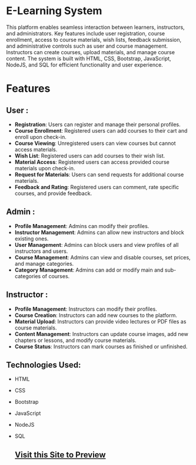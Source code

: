 # E-Learning System
This platform enables seamless interaction between learners, instructors, and administrators. Key features include user registration, course enrollment, access to course materials, wish lists, feedback submission, and administrative controls such as user and course management. Instructors can create courses, upload materials, and manage course content. The system is built with HTML, CSS, Bootstrap, JavaScript, NodeJS, and SQL for efficient functionality and user experience.

# Features
## User :

- **Registration**: Users can register and manage their personal profiles.
- **Course Enrollment**: Registered users can add courses to their cart and enroll upon check-in.
- **Course Viewing**: Unregistered users can view courses but cannot access materials.
- **Wish List**: Registered users can add courses to their wish list.
- **Material Access**: Registered users can access provided course materials upon check-in.
- **Request for Materials**: Users can send requests for additional course materials.
- **Feedback and Rating**: Registered users can comment, rate specific courses, and provide feedback.

## Admin :

- **Profile Management**: Admins can modify their profiles.
- **Instructor Management**: Admins can allow new instructors and block existing ones.
- **User Management**: Admins can block users and view profiles of all instructors and users.
- **Course Management**: Admins can view and disable courses, set prices, and manage categories.
- **Category Management**: Admins can add or modify main and sub-categories of courses.

## Instructor :

- **Profile Management**: Instructors can modify their profiles.
- **Course Creation**: Instructors can add new courses to the platform.
- **Material Upload**: Instructors can provide video lectures or PDF files as course materials.
- **Content Management**: Instructors can update course images, add new chapters or lessons, and modify course materials.
- **Course Status**: Instructors can mark courses as finished or unfinished.

## Technologies Used:

- HTML
- CSS
- Bootstrap
- JavaScript
- NodeJS
- SQL

  ## [Visit this Site to Preview](https://cse3100.azurewebsites.net/)
